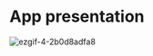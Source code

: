 # App presentation

![ezgif-4-2b0d8adfa8](https://user-images.githubusercontent.com/13118511/203706064-30fb9c0d-0f23-4dd4-a416-7b669abe08fb.gif)
